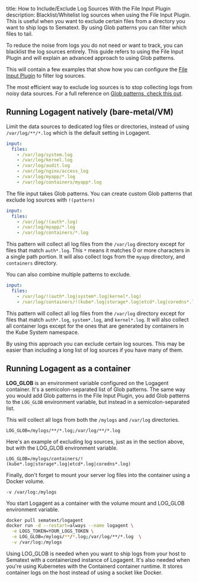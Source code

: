 title: How to Include/Exclude Log Sources With the File Input Plugin
description: Blacklist/Whitelist log sources when using the File Input Plugin. This is useful when you want to exclude certain files from a directory you want to ship logs to Sematext. By using Glob patterns you can filter which files to tail.

To reduce the noise from logs you do not need or want to track, you can blacklist the log sources entirely. This guide refers to using the File Input Plugin and will explain an advanced approach to using Glob patterns.

This will contain a few examples that show how you can configure the [File Input Plugin](https://sematext.com/docs/logagent/plugins/) to filter log sources.

The most efficient way to exclude log sources is to stop collecting logs from noisy data sources. For a full reference on <a href='https://www.npmjs.com/package/glob#glob-primer' target='_blank'>Glob patterns, check this out</a>.

## Running Logagent natively (bare-metal/VM)

Limit the data sources to dedicated log files or directories, instead of using `/var/log/**/*.log` which is the default setting in Logagent.

```yaml
input: 
  files: 
    - /var/log/system.log
    - /var/log/kernel.log 
    - /var/log/audit.log
    - /var/log/nginx/access_log
    - /var/log/myapp/*.log
    - /var/log/containers/myapp*.log
```

The file input takes Glob patterns. You can create custom Glob patterns that exclude log sources with `!(pattern)`

```yaml
input: 
  files: 
    - /var/log/!(auth*.log)
    - /var/log/myapp/*.log
    - /var/log/containers/*.log
```

This pattern will collect all log files from the `/var/log` directory except for files that match `auth*.log`. This `*` means it matches 0 or more characters in a single path portion. It will also collect logs from the `myapp` directory, and `containers` directory.

You can also combine multiple patterns to exclude.

```yaml
input: 
  files: 
    - /var/log/!(auth*.log|system*.log|kernel*.log)
    - /var/log/containers/!(kube*.log|storage*.log|etcd*.log|coredns*.log)
```

This pattern will collect all log files from the `/var/log` directory except for files that match `auth*.log`, `system*.log`, and `kernel*.log`. It will also collect all container logs except for the ones that are generated by containers in the Kube System namespace.

By using this approach you can exclude certain log sources. This may be easier than including a long list of log sources if you have many of them.

## Running Logagent as a container

**LOG_GLOB** is an environment variable configured on the Logagent container. It's a semicolon-separated list of Glob patterns. The same way you would add Glob patterns in the File Input Plugin, you add Glob patterns to the `LOG_GLOB` environment variable, but instead in a semicolon-separated list.

This will collect all logs from both the `/mylogs` and `/var/log` directories.

    LOG_GLOB=/mylogs/**/*.log;/var/log/**/*.log 

Here's an example of excluding log sources, just as in the section above, but with the LOG_GLOB environment variable.

    LOG_GLOB=/mylogs/containers/!(kube*.log|storage*.log|etcd*.log|coredns*.log)
    
Finally, don't forget to mount your server log files into the container using a Docker volume.
    
    -v /var/log:/mylogs

You start Logagent as a container with the volume mount and LOG_GLOB environment variable.

```bash
docker pull sematext/logagent
docker run -d --restart=always --name logagent \
  -e LOGS_TOKEN=YOUR_LOGS_TOKEN \
  -e LOG_GLOB=/mylogs/**/*.log;/var/log/**/*.log  \
  -v /var/log:/mylogs
```

Using LOG_GLOB is needed when you want to ship logs from your host to Sematext with a containerized instance of Logagent. It's also needed when you're using Kubernetes with the Containerd container runtime. It stores container logs on the host instead of using a socket like Docker.
